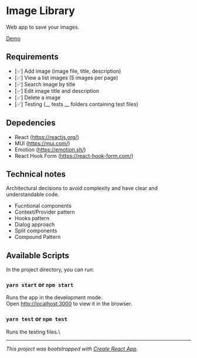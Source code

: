 # Image Library

Web app to save your images.

[Demo](https://jeorgivamjunior.github.io/image-library)

## Requirements

- [✅] Add image (image file, title, description)
- [✅] View a list images (5 images per page)
- [✅] Search image by title
- [✅] Edit image title and description
- [✅] Delete a image
- [✅] Testing (__ tests __ folders containing test files)

## Depedencies

- React (https://reactjs.org/)
- MUI (https://mui.com/)
- Emotion (https://emotion.sh/)
- React Hook Form (https://react-hook-form.com/)

## Technical notes

Architectural decisions to avoid complexity and have clear and understandable code.

- Fucntional components
- Context/Provider pattern
- Hooks pattern
- Dialog approach
- Split components
- Compound Pattern

## Available Scripts

In the project directory, you can run:

### `yarn start` or `npm start`

Runs the app in the development mode.\
Open [http://localhost:3000](http://localhost:3000) to view it in the browser.

### `yarn test` or `npm test`

Runs the testing files.\

---

_This project was bootstrapped with [Create React App](https://github.com/facebook/create-react-app)._
